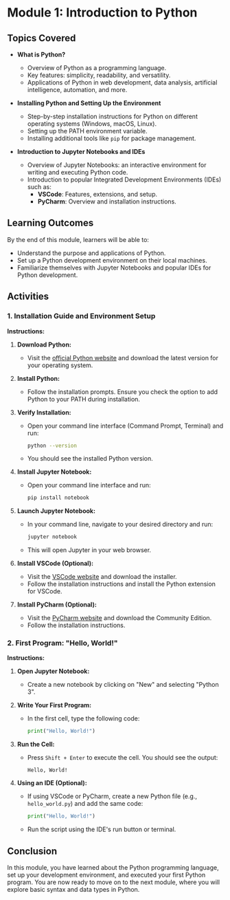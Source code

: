 # Module 1: Introduction to Python

## Topics Covered

- **What is Python?**
  - Overview of Python as a programming language.
  - Key features: simplicity, readability, and versatility.
  - Applications of Python in web development, data analysis, artificial intelligence, automation, and more.

- **Installing Python and Setting Up the Environment**
  - Step-by-step installation instructions for Python on different operating systems (Windows, macOS, Linux).
  - Setting up the PATH environment variable.
  - Installing additional tools like `pip` for package management.

- **Introduction to Jupyter Notebooks and IDEs**
  - Overview of Jupyter Notebooks: an interactive environment for writing and executing Python code.
  - Introduction to popular Integrated Development Environments (IDEs) such as:
    - **VSCode**: Features, extensions, and setup.
    - **PyCharm**: Overview and installation instructions.

## Learning Outcomes

By the end of this module, learners will be able to:

- Understand the purpose and applications of Python.
- Set up a Python development environment on their local machines.
- Familiarize themselves with Jupyter Notebooks and popular IDEs for Python development.

## Activities

### 1. Installation Guide and Environment Setup

**Instructions:**

1. **Download Python:**
   - Visit the [official Python website](https://www.python.org/downloads/) and download the latest version for your operating system.

2. **Install Python:**
   - Follow the installation prompts. Ensure you check the option to add Python to your PATH during installation.

3. **Verify Installation:**
   - Open your command line interface (Command Prompt, Terminal) and run:
     ```bash
     python --version
     ```
   - You should see the installed Python version.

4. **Install Jupyter Notebook:**
   - Open your command line interface and run:
     ```bash
     pip install notebook
     ```

5. **Launch Jupyter Notebook:**
   - In your command line, navigate to your desired directory and run:
     ```bash
     jupyter notebook
     ```
   - This will open Jupyter in your web browser.

6. **Install VSCode (Optional):**
   - Visit the [VSCode website](https://code.visualstudio.com/) and download the installer.
   - Follow the installation instructions and install the Python extension for VSCode.

7. **Install PyCharm (Optional):**
   - Visit the [PyCharm website](https://www.jetbrains.com/pycharm/download/) and download the Community Edition.
   - Follow the installation instructions.

### 2. First Program: "Hello, World!"

**Instructions:**

1. **Open Jupyter Notebook:**
   - Create a new notebook by clicking on "New" and selecting "Python 3".

2. **Write Your First Program:**
   - In the first cell, type the following code:
     ```python
     print("Hello, World!")
     ```

3. **Run the Cell:**
   - Press `Shift + Enter` to execute the cell. You should see the output:
     ```
     Hello, World!
     ```

4. **Using an IDE (Optional):**
   - If using VSCode or PyCharm, create a new Python file (e.g., `hello_world.py`) and add the same code:
     ```python
     print("Hello, World!")
     ```
   - Run the script using the IDE's run button or terminal.

## Conclusion

In this module, you have learned about the Python programming language, set up your development environment, and executed your first Python program. You are now ready to move on to the next module, where you will explore basic syntax and data types in Python.